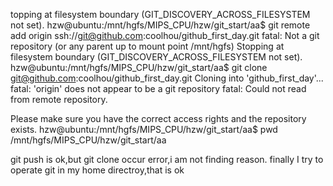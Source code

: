 topping at filesystem boundary (GIT_DISCOVERY_ACROSS_FILESYSTEM not set).
hzw@ubuntu:/mnt/hgfs/MIPS_CPU/hzw/git_start/aa$ git remote add origin ssh://git@github.com:coolhou/github_first_day.git
fatal: Not a git repository (or any parent up to mount point /mnt/hgfs)
Stopping at filesystem boundary (GIT_DISCOVERY_ACROSS_FILESYSTEM not set).
hzw@ubuntu:/mnt/hgfs/MIPS_CPU/hzw/git_start/aa$ git clone git@github.com:coolhou/github_first_day.git
Cloning into 'github_first_day'...
fatal: 'origin' does not appear to be a git repository
fatal: Could not read from remote repository.

Please make sure you have the correct access rights
and the repository exists.
hzw@ubuntu:/mnt/hgfs/MIPS_CPU/hzw/git_start/aa$ pwd
/mnt/hgfs/MIPS_CPU/hzw/git_start/aa









git push is ok,but git clone occur error,i am not finding reason. finally I try to operate git in my home directroy,that is ok
